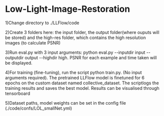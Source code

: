 # Low-Light-Image-Restoration


1)Change directory to ./LLFlow/code

2)Create 3 folders here: the input folder, the output folder(where ouputs will be stored) and the high-res folder, which contains the high resolution images (to calculate PSNR)

3)Run eval.py with 3 input arguments: python eval.py --inputdir input --outputdir output --highdir high. PSNR for each example and time taken will be displayed.

4)For training (fine-tuning), run the script python train.py. (No input arguments required). The pretrained LLFlow model is finetuned for 6 epochs on the custom dataset named collective_dataset. The scriptlogs the training results and saves the best model. Results can be visualised through tensorboard

5)Dataset paths, model weights can be set in the config file (./code/confs/LOL_smallNet.yml)

